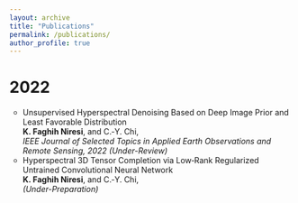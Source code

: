 ```yaml
---
layout: archive
title: "Publications"
permalink: /publications/
author_profile: true
---
```

<h1 class="year">2022</h1>

<ul style="list-style-type:circle;">

 
 <li>Unsupervised Hyperspectral Denoising Based on Deep Image Prior and Least Favorable Distribution<br> <b>K. Faghih Niresi</b>, and C.‑Y. Chi, <br><i>IEEE Journal of Selected Topics in Applied Earth Observations and Remote Sensing, 2022 (Under-Review)</i> <br>
 </li>
  
   <li>Hyperspectral 3D Tensor Completion via Low‑Rank Regularized Untrained Convolutional Neural Network<br> <b>K. Faghih Niresi</b>, and C.‑Y. Chi, <br><i>(Under-Preparation)</i> <br>
 </li>
